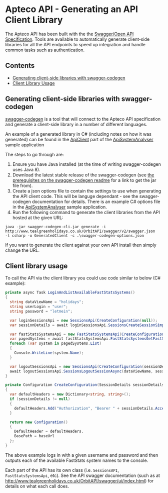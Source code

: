# Apteco API - Generating an API Client Library
The Apteco API has been built with the the [Swagger/Open API Specification](https://swagger.io/resources/open-api/).
Tools are available to automatically generate client-side libraries for all the API endpoints to speed up integration
and handle common tasks such as authentication.

## Contents

* [Generating client-side libraries with swagger-codegen](#generating-client-side-libraries-with-swagger-codegen)
* [Client Library Usage](#client-library-usage)

## Generating client-side libraries with swagger-codegen

[swagger-codegen](https://github.com/swagger-api/swagger-codegen) is a tool that will connect to the Apteco API specification
and generate a client-side library in a number of different languages.

An example of a generated library in C# (including notes on how it was generated) can be found in the
[ApiClient](https://github.com/Apteco/ApiSystemAnalyser/tree/master/Apteco.ApiSystemAnalyser.ApiClient) part of the
[ApiSystemAnalyser](https://github.com/Apteco/ApiSystemAnalyser) sample application

The steps to go through are:

1. Ensure you have Java installed (at the time of writing swagger-codegen uses Java 8).
2. Download the latest stable release of the swagger-codegen (see 
[the prerequisites on the swagger-codegen readme](https://github.com/swagger-api/swagger-codegen#prerequisites)
for a link to get the jar file from).
3. Create a json options file to contain the settings to use when generating the API client code.  This will be languge
dependant - see the swagger-codegen documentation for details.  There is an example C# options file in the
[ApiSystemAnalyser](https://github.com/Apteco/ApiSystemAnalyser) sample application.
4. Run the following command to generate the client libraries from the API hosted at the given URL:

```
java -jar swagger-codegen-cli.jar generate -i http://www.tealgreenholidays.co.uk/OrbitAPI/swagger/v2/swagger.json
-l csharp -o GeneratedClient -c .\swagger-codegen-options.json
```

If you want to generate the client against your own API install then simply change the URL.

## Client library usage
To call the API via the client library you could use code similar to below (C# example):

``` csharp
private async Task LoginAndListAvailableFastStatsSystems()
{
  string dataViewName = "holidays";
  string userLogin = "user";
  string password = "letmein";

  var loginSessionsApi = new SessionsApi(CreateConfiguration(null));
  var sessionDetails = await loginSessionsApi.SessionsCreateSessionSimpleAsync(dataViewName, userLogin, password);

  var fastStatsSystemsApi = new FastStatsSystemsApi(CreateConfiguration(sessionDetails));
  var pagedSystems = await fastStatsSystemsApi.FastStatsSystemsGetFastStatsSystemsAsync(dataViewName);
  foreach (var system in pagedSystems.List)
  {
    Console.WriteLine(system.Name);
  }

  var logoutSessionsApi = new SessionsApi(CreateConfiguration(sessionDetails));
  await logoutSessionsApi.SessionsLogoutSessionAsync(dataViewName, sessionDetails.SessionId);
}

private Configuration CreateConfiguration(SessionDetails sessionDetails)
{
  var defaultHeaders = new Dictionary<string, string>();
  if (sessionDetails != null)
  {
    defaultHeaders.Add("Authorization", "Bearer " + sessionDetails.AccessToken);
  }

  return new Configuration()
  {
    DefaultHeader = defaultHeaders,
    BasePath = baseUrl
  };
}
```

The above example logs in with a given username and password and then outputs each of the available FastStats
system names to the console.

Each part of the API has its own class (i.e. `SessionsAPI`, `FastStatsSystemsApi`, etc).  See the API swagger documentation
(such as at http://www.tealgreenholidays.co.uk/OrbitAPI/swagger/ui/index.html) for details on what each call does.
